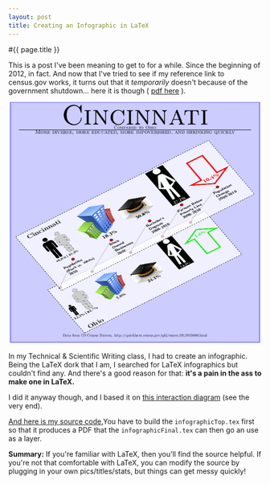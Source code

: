 ```yaml
---
layout: post
title: Creating an Infographic in LaTeX
---
```

#{{ page.title }}

This is a post I've been meaning to get to for a while.  Since the beginning of 2012, in fact.  And now that I've tried to see if my reference link to census.gov works, it turns out that it *temporarily* doesn't because of the government shutdown... here it is though ( [pdf here](/files/infographic.pdf "infographic pdf") ).

![infographic](/images/infographic.png "infographic")

In my Technical & Scientific Writing class, I had to create an infographic.  Being the LaTeX dork that I am, I searched for LaTeX infographics but couldn't find any.  And there's a good reason for that:  **it's a pain in the ass to make one in LaTeX.**

I did it anyway though, and I based it on [this interaction diagram](http://www.texample.net/tikz/examples/interaction-diagram/ "interaction diagram") (see the very end).  

 [And here is my source code.](https://github.com/sorrell/latexInfographic)You have to build the ``infographicTop.tex`` first so that it produces a PDF that the ``infographicFinal.tex`` can then go an use as a layer.

**Summary:** If you're familiar with LaTeX, then you'll find the source helpful.  If you're not that comfortable with LaTeX, you can modify the source by plugging in your own pics/titles/stats, but things can get messy quickly!

